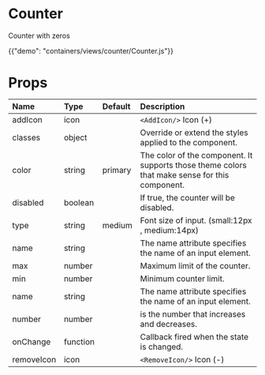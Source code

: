 
# Counter

<p class="description">Counter with zeros</p>

{{"demo": "containers/views/counter/Counter.js"}}

<h1>Props</hi>

| Name                    |      Type      |  Default | Description                                                  |
|:------------------------|:---------------|:---------|:-------------------------------------------------------------| 
| addIcon                 |    icon        |          | ```<AddIcon/>``` Icon (+)                                    |
| classes                 |    object      |          | Override or extend the styles applied to the component.      |
| color                   |    string      |  primary | The color of the component. It supports those theme colors that make sense for this component.      |
| disabled                | boolean           |          | If true, the counter will be disabled.                       |
| type                    |    string      | medium   | Font size of input. (small:12px , medium:14px)               |
| name                    |    string      |          | The name attribute specifies the name of an input element.   |
| max                     |    number      |          | Maximum limit of the counter.                                |
| min                     |    number      |          | Minimum counter limit.                                       |
| name                    |   string       |          | The name attribute specifies the name of an input element.   |
| number                  |   number       |          | is the number that increases and decreases.                  |      
| onChange                |    function    |          | Callback fired when the state is changed.                    |
| removeIcon              |   icon         |          | ```<RemoveIcon/>``` Icon (-)                                 |

